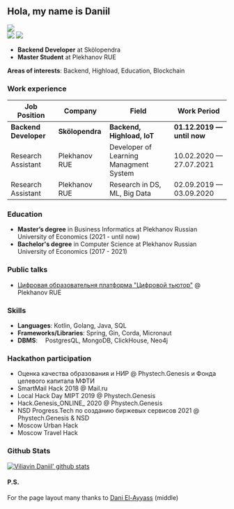 ## Hola, my name is Daniil

![](https://komarev.com/ghpvc/?username=we2beast&color=green)<br>
![](https://img.shields.io/github/followers/we2beast?style=social)
![](https://img.shields.io/github/stars/we2beast?style=social)


- **Backend Developer** at Skölopendra
- **Master Student** at Plekhanov RUE

**Areas of interests**: Backend, Highload, Education, Blockchain

### Work experience
| Job Position          | Company        | Field                                     | Work Period                |
| --------------------- | -------------- | ----------------------------------------- | -------------------------- |
| **Backend Developer** | **Skölopendra**| **Backend, Highload, IoT**                | **01.12.2019 — until now** |
| Research Assistant    | Plekhanov RUE  | Developer of Learning Managment System    | 10.02.2020 — 27.07.2021    |
| Research Assistant    | Plekhanov RUE  | Research in DS, ML, Big Data              | 02.09.2019 — 03.09.2020    |

### Education
- **Master’s degree** in Business Informatics at Plekhanov Russian University of Economics (2021 - until now)
- **Bachelor's degree** in Computer Science at Plekhanov Russian University of Economics (2017 - 2021)<br>

### Public talks
- [Цифровая образовательня платформа "Цифровой тьютор"](https://youtu.be/sWmAu9VY9ug?t=4223) @ Plekhanov RUE

### Skills
- **Languages**:            Kotlin, Golang, Java, SQL
- **Frameworks/Libraries**: Spring, Gin, Corda, Micronaut
- **DBMS**:                 PostgresQL, MongoDB, ClickHouse, Neo4j

### Hackathon participation
- Оценка качества образования и НИР @ Phystech.Genesis и Фонда целевого капитала МФТИ
- SmartMail Hack 2018 @ Mail.ru
- Local Hack Day MIPT 2019 @ Phystech.Genesis
- Hack.Genesis_ONLINE_ 2020 @ Phystech.Genesis
- NSD Progress.Tech по созданию биржевых сервисов 2021 @ Phystech.Genesis & NSD
- Moscow Urban Hack
- Moscow Travel Hack

### Github Stats
[![Viliavin Daniil' github stats](https://github-readme-stats.vercel.app/api?username=we2beast&show_icons=true&theme=dark)](https://github.com/anuraghazra/github-readme-stats)

#### P.S.
For the page layout many thanks to [Dani El-Ayyass](https://github.com/dayyass) (middle)
